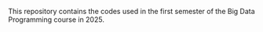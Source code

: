 This repository contains the codes used in the first semester of the Big Data Programming course in 2025.